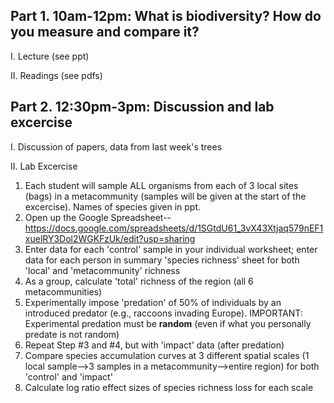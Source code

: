 ## Part 1. 10am-12pm: What is biodiversity? How do you measure and compare it?

I. Lecture (see ppt)

II. Readings (see pdfs)


## Part 2. 12:30pm-3pm: Discussion and lab excercise

I. Discussion of papers, data from last week's trees

II. Lab Excercise 

1. Each student will sample ALL organisms from each of 3 local sites (bags) in a metacommunity (samples will be given at the start of the excercise). Names of species given in ppt.
2. Open up the Google Spreadsheet--https://docs.google.com/spreadsheets/d/1SGtdU61_3vX43Xtjaq579nEF1xuelRY3Dol2WGKFzUk/edit?usp=sharing
3. Enter data for each 'control' sample in your individual worksheet; enter data for each person in summary 'species richness' sheet for both 'local' and 'metacommunity' richness
4. As a group, calculate 'total' richness of the region (all 6 metacommunities)
5. Experimentally impose 'predation' of 50% of individuals by an introduced predator (e.g., raccoons invading Europe). IMPORTANT: Experimental predation must be **random** (even if what you personally predate is not random)
6. Repeat Step #3 and #4, but with 'impact' data (after predation)
7. Compare species accumulation curves at 3 different spatial scales (1 local sample-->3 samples in a metacommunity-->entire region) for both 'control' and 'impact'
8. Calculate log ratio effect sizes of species richness loss for each scale
